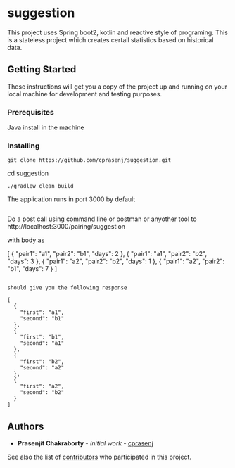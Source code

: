 # suggestion

This project uses Spring boot2, kotlin and reactive style of programing. This is a stateless project which creates certail statistics based on historical data.

## Getting Started

These instructions will get you a copy of the project up and running on your local machine for development and testing purposes.

### Prerequisites

Java install in the machine


### Installing

```
git clone https://github.com/cprasenj/suggestion.git

```
cd suggestion

```
./gradlew clean build

```
The application runs in port 3000 by default

```

```
Do a post call using command line or postman or anyother tool to http://localhost:3000/pairing/suggestion

with body as

[
	{
		"pair1": "a1",
		"pair2": "b1",
		"days": 2
	},
	{
		"pair1": "a1",
		"pair2": "b2",
		"days": 3
	},
	{
		"pair1": "a2",
		"pair2": "b2",
		"days": 1
	},
	{
		"pair1": "a2",
		"pair2": "b1",
		"days": 7
	}
]
```

should give you the following response

[
  {
    "first": "a1",
    "second": "b1"
  },
  {
    "first": "b1",
    "second": "a1"
  },
  {
    "first": "b2",
    "second": "a2"
  },
  {
    "first": "a2",
    "second": "b2"
  }
]
```

## Authors

* **Prasenjit Chakraborty** - *Initial work* - [cprasenj](https://github.com/cprasenj)

See also the list of [contributors](https://github.com/your/project/contributors) who participated in this project.


